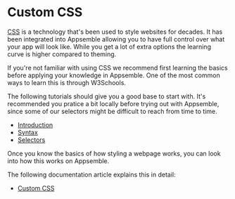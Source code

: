 # Custom CSS

[CSS](https://en.wikipedia.org/wiki/CSS) is a technology that's been used to style websites for
decades. It has been integrated into Appsemble allowing you to have full control over what your app
will look like. While you get a lot of extra options the learning curve is higher compared to
theming.

If you're not familiar with using CSS we recommend first learning the basics before applying your
knowledge in Appsemble. One of the most common ways to learn this is through W3Schools.

The following tutorials should give you a good base to start with. It's recommended you pratice a
bit locally before trying out with Appsemble, since some of our selectors might be difficult to
reach from time to time.

- [Introduction](https://www.w3schools.com/css/css_intro.asp)
- [Syntax](https://www.w3schools.com/css/css_syntax.asp)
- [Selectors](https://www.w3schools.com/css/css_selectors.asp)

Once you know the basics of how styling a webpage works, you can look into how this works on
Appsemble.

The following documentation article explains this in detail:

- [Custom CSS](/docs/guides/custom-css)
